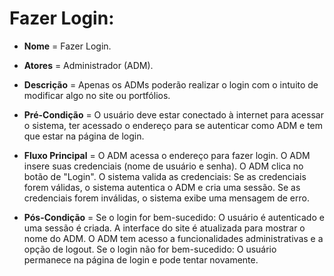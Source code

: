 # Fazer Login:

- **Nome** = Fazer Login.  

- **Atores** = Administrador (ADM).  

- **Descrição** = Apenas os ADMs poderão realizar o login com o intuito de modificar algo no site ou portfólios.  

- **Pré-Condição** = O usuário deve estar conectado à internet para acessar o sistema, ter acessado o endereço para se autenticar como ADM e tem que estar na página de login.  

- **Fluxo Principal** = O ADM acessa o endereço para fazer login. O ADM insere suas credenciais (nome de usuário e senha). O ADM clica no botão de "Login". O sistema valida as credenciais: Se as credenciais forem válidas, o sistema autentica o ADM e cria uma sessão. Se as credenciais forem inválidas, o sistema exibe uma mensagem de erro.  

- **Pós-Condição** = Se o login for bem-sucedido: O usuário é autenticado e uma sessão é criada. A interface do site é atualizada para mostrar o nome do ADM. O ADM tem acesso a funcionalidades administrativas e a opção de logout. Se o login não for bem-sucedido: O usuário permanece na página de login e pode tentar novamente.  
